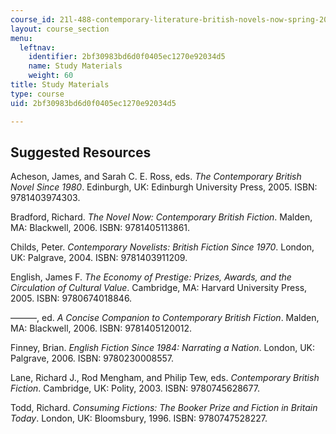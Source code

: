 ```yaml
---
course_id: 21l-488-contemporary-literature-british-novels-now-spring-2007
layout: course_section
menu:
  leftnav:
    identifier: 2bf30983bd6d0f0405ec1270e92034d5
    name: Study Materials
    weight: 60
title: Study Materials
type: course
uid: 2bf30983bd6d0f0405ec1270e92034d5

---
```


Suggested Resources
-------------------

Acheson, James, and Sarah C. E. Ross, eds. _The Contemporary British Novel Since 1980_. Edinburgh, UK: Edinburgh University Press, 2005. ISBN: 9781403974303.

Bradford, Richard. _The Novel Now: Contemporary British Fiction_. Malden, MA: Blackwell, 2006. ISBN: 9781405113861.

Childs, Peter. _Contemporary Novelists: British Fiction Since 1970_. London, UK: Palgrave, 2004. ISBN: 9781403911209.

English, James F. _The Economy of Prestige: Prizes, Awards, and the Circulation of Cultural Value_. Cambridge, MA: Harvard University Press, 2005. ISBN: 9780674018846.

———, ed. _A Concise Companion to Contemporary British Fiction_. Malden, MA: Blackwell, 2006. ISBN: 9781405120012.

Finney, Brian. _English Fiction Since 1984: Narrating a Nation_. London, UK: Palgrave, 2006. ISBN: 9780230008557.

Lane, Richard J., Rod Mengham, and Philip Tew, eds. _Contemporary British Fiction_. Cambridge, UK: Polity, 2003. ISBN: 9780745628677.

Todd, Richard. _Consuming Fictions: The Booker Prize and Fiction in Britain Today_. London, UK: Bloomsbury, 1996. ISBN: 9780747528227.